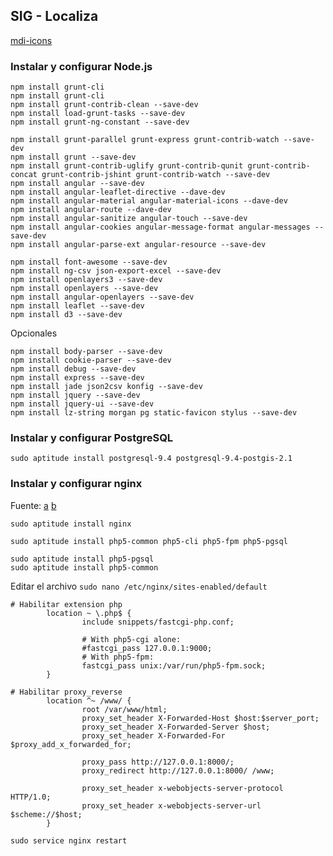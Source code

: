 ## SIG - Localiza


[mdi-icons](https://s3.amazonaws.com/kantan-dresssed-demos/demos/ives/blue_preview/007_icons@fa-lightbulb-o%252F004_mdi_icons.html)


### Instalar y configurar Node.js

```
npm install grunt-cli
npm install grunt-cli
npm install grunt-contrib-clean --save-dev
npm install load-grunt-tasks --save-dev
npm install grunt-ng-constant --save-dev

npm install grunt-parallel grunt-express grunt-contrib-watch --save-dev
npm install grunt --save-dev
npm install grunt-contrib-uglify grunt-contrib-qunit grunt-contrib-concat grunt-contrib-jshint grunt-contrib-watch --save-dev
npm install angular --save-dev
npm install angular-leaflet-directive --dave-dev
npm install angular-material angular-material-icons --dave-dev
npm install angular-route --dave-dev
npm install angular-sanitize angular-touch --save-dev
npm install angular-cookies angular-message-format angular-messages --save-dev
npm install angular-parse-ext angular-resource --save-dev

npm install font-awesome --save-dev
npm install ng-csv json-export-excel --save-dev
npm install openlayers3 --save-dev
npm install openlayers --save-dev
npm install angular-openlayers --save-dev
npm install leaflet --save-dev
npm install d3 --save-dev
```


Opcionales

```
npm install body-parser --save-dev
npm install cookie-parser --save-dev
npm install debug --save-dev
npm install express --save-dev
npm install jade json2csv konfig --save-dev
npm install jquery --save-dev
npm install jquery-ui --save-dev
npm install lz-string morgan pg static-favicon stylus --save-dev
```



### Instalar  y configurar PostgreSQL


`sudo aptitude install postgresql-9.4 postgresql-9.4-postgis-2.1`


### Instalar y configurar nginx

Fuente:
[a](https://www.howtoforge.com/tutorial/installing-nginx-with-php-fpm-and-mariadb-lemp-on-debian-jessie/)
[b](https://support.rackspace.com/how-to/install-nginx-and-php-fpm-running-on-unix-file-sockets/)

```
sudo aptitude install nginx

sudo aptitude install php5-common php5-cli php5-fpm php5-pgsql

sudo aptitude install php5-pgsql
sudo aptitude install php5-common
```

Editar el archivo `sudo nano /etc/nginx/sites-enabled/default`

```
# Habilitar extension php
        location ~ \.php$ {
                include snippets/fastcgi-php.conf;

                # With php5-cgi alone:
                #fastcgi_pass 127.0.0.1:9000;
                # With php5-fpm:
                fastcgi_pass unix:/var/run/php5-fpm.sock;
        }
```

```
# Habilitar proxy_reverse
        location ^~ /www/ {
                root /var/www/html;
                proxy_set_header X-Forwarded-Host $host:$server_port;
                proxy_set_header X-Forwarded-Server $host;
                proxy_set_header X-Forwarded-For $proxy_add_x_forwarded_for;

                proxy_pass http://127.0.0.1:8000/;
                proxy_redirect http://127.0.0.1:8000/ /www;

                proxy_set_header x-webobjects-server-protocol HTTP/1.0;
                proxy_set_header x-webobjects-server-url $scheme://$host;
        }
```

`sudo service nginx restart`
